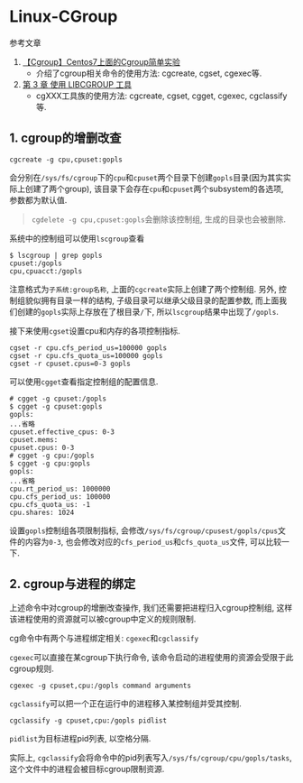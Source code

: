 # Linux-CGroup

参考文章

1. [【Cgroup】Centos7上面的Cgroup简单实验](https://www.cnblogs.com/easton-wang/p/7656205.html)
    - 介绍了cgroup相关命令的使用方法: cgcreate, cgset, cgexec等.
2. [第 3 章 使用 LIBCGROUP 工具](https://access.redhat.com/documentation/zh-cn/red_hat_enterprise_linux/7/html/resource_management_guide/chap-using_libcgroup_tools)
    - cgXXX工具族的使用方法: cgcreate, cgset, cgget, cgexec, cgclassify等.

## 1. cgroup的增删改查

```
cgcreate -g cpu,cpuset:gopls
```

会分别在`/sys/fs/cgroup`下的`cpu`和`cpuset`两个目录下创建`gopls`目录(因为其实实际上创建了两个group), 该目录下会存在`cpu`和`cpuset`两个subsystem的各选项, 参数都为默认值.

> `cgdelete -g cpu,cpuset:gopls`会删除该控制组, 生成的目录也会被删除.

系统中的控制组可以使用`lscgroup`查看

```
$ lscgroup | grep gopls
cpuset:/gopls
cpu,cpuacct:/gopls
```

注意格式为`子系统:group名称`, 上面的`cgcreate`实际上创建了两个控制组. 另外, 控制组貌似拥有目录一样的结构, 子级目录可以继承父级目录的配置参数, 而上面我们创建的`gopls`实际上存放在了根目录`/`下, 所以`lscgroup`结果中出现了`/gopls`.

接下来使用`cgset`设置cpu和内存的各项控制指标.

```
cgset -r cpu.cfs_period_us=100000 gopls
cgset -r cpu.cfs_quota_us=100000 gopls
cgset -r cpuset.cpus=0-3 gopls
```

可以使用`cgget`查看指定控制组的配置信息.

```
# cgget -g cpuset:/gopls
$ cgget -g cpuset:gopls
gopls:
...省略
cpuset.effective_cpus: 0-3
cpuset.mems:
cpuset.cpus: 0-3
# cgget -g cpu:/gopls
$ cgget -g cpu:gopls
gopls:
...省略
cpu.rt_period_us: 1000000
cpu.cfs_period_us: 100000
cpu.cfs_quota_us: -1
cpu.shares: 1024
```

设置`gopls`控制组各项限制指标, 会修改`/sys/fs/cgroup/cpusest/gopls/cpus`文件的内容为`0-3`, 也会修改对应的`cfs_period_us`和`cfs_quota_us`文件, 可以比较一下.

## 2. cgroup与进程的绑定

上述命令中对cgroup的增删改查操作, 我们还需要把进程归入cgroup控制组, 这样该进程使用的资源就可以被cgroup中定义的规则限制.

cg命令中有两个与进程绑定相关: `cgexec`和`cgclassify`

`cgexec`可以直接在某cgroup下执行命令, 该命令启动的进程使用的资源会受限于此cgroup规则.

```
cgexec -g cpuset,cpu:/gopls command arguments
```

`cgclassify`可以把一个正在运行中的进程移入某控制组并受其控制.

```
cgclassify -g cpuset,cpu:/gopls pidlist
```

`pidlist`为目标进程pid列表, 以空格分隔.

实际上, `cgclassify`会将命令中的pid列表写入`/sys/fs/cgroup/cpu/gopls/tasks`, 这个文件中的进程会被目标cgroup限制资源.
